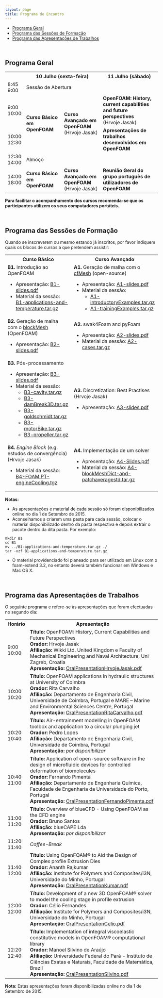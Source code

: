 ```yaml
---
layout: page
title: Programa do Encontro
---
```


  * [Programa Geral](#programa-geral)
  * [Programa das Sessões de Formação](#programa-das-sessões-de-formação)
  * [Programa das Apresentações de Trabalhos](#programa-das-apresentações-de-trabalhos)

<br>

<h2 id="programa-geral">Programa Geral</h2>

<table>
    <tbody>
    <tr>
        <th></th>
        <th colspan="2">10 Julho (sexta-feira)</th>
        <th>11 Julho (sábado)</th>
    </tr>
    <tr>
        <td>8:45 <br> 9:00</td>
        <td colspan="2">Sessão de Abertura</td>
        <td></td>
    </tr>
    <tr>
        <td>9:00 <br> 10:00</td>
        <td rowspan="2"><b>Curso Básico em OpenFOAM</b></td>
        <td rowspan="2"><b>Curso Avançado em OpenFOAM</b> <br> (Hrvoje Jasak)</td>
        <td><b>OpenFOAM: History, current capabilities and future perspectives</b><br>(Hrvoje Jasak)</td>
    </tr>
    <tr>
        <td>10:00 <br> 12:30</td>
        <td><b>Apresentações de trabalhos desenvolvidos em OpenFOAM</b></td>
    </tr>
    <tr>
        <td>12:30 <br> 14:00</td>
        <td colspan="3">Almoço</td>
    </tr>
    <tr>
        <td>14:00 <br> 18:00</td>
        <td><b>Curso Básico em OpenFOAM</b></td>
        <td><b>Curso Avançado em OpenFOAM</b> <br> (Hrvoje Jasak)</td>
        <td><b>Reunião Geral do grupo português de utilizadores de OpenFOAM</b></td>
    </tr>
    </tbody>
</table>

<b>Para facilitar o acompanhamento dos cursos recomenda-se que os participantes utilizem os seus computadores portáteis.</b>

<br>

<h2 id="programa-das-sessões-de-formação">Programa das Sessões de Formação</h2>

Quando se inscreverem ou mesmo estando já inscritos, por favor indiquem quais os blocos de cursos a que pretendem assistir:

<table>
  <tr>
    <th>Curso Básico</th>
    <th>Curso Avançado</th>
  </tr>
  <tr>
    <td style="text-align: left;">
      <b>B1.</b> Introdução ao OpenFOAM
      <p><ul>
      <li>Apresentação: <a href="https://github.com/foam-at-pt/foam-at-pt.github.io/releases/download/PrimeiroEncontro/B1-slides.pdf">B1-slides.pdf</a></li>
      <li>Material da sessão: <a href="https://github.com/foam-at-pt/foam-at-pt.github.io/releases/download/PrimeiroEncontro/B1-applications-and-temperature.tar.gz">B1-applications-and-temperature.tar.gz</a></li>
      </ul></p>
    </td>
    <td style="text-align: left;">
      <b>A1.</b> Geração de malha com o <a href="http://www.c-fields.com/cfmesh">cfMesh</a> (open-source)
      <p><ul>
      <li>Apresentação: <a href="https://github.com/foam-at-pt/foam-at-pt.github.io/releases/download/PrimeiroEncontro/A1-slides.pdf">A1-slides.pdf</a></li>
      <li>Material da sessão:
        <ul>
        <li><a href="https://github.com/foam-at-pt/foam-at-pt.github.io/releases/download/PrimeiroEncontro/A1-introductoryExamples.tar.gz">A1-introductoryExamples.tar.gz</a></li>
        <li><a href="https://github.com/foam-at-pt/foam-at-pt.github.io/releases/download/PrimeiroEncontro/A1-trainingExamples.tar.gz">A1-trainingExamples.tar.gz</a></li>
        </ul>
      </li>
      </ul></p>
    </td>
  </tr>
  <tr>
    <td style="text-align: left;">
      <b>B2.</b> Geração de malha com o <a href="http://cfd.direct/openfoam/user-guide/blockMesh/">blockMesh</a> (OpenFOAM)
      <p><ul>
      <li>Apresentação: <a href="https://github.com/foam-at-pt/foam-at-pt.github.io/releases/download/PrimeiroEncontro/B2-slides.pdf">B2-slides.pdf</a></li>
      </ul></p>
    </td>
    <td style="text-align: left;">
      <b>A2.</b> swak4Foam and pyFoam
      <p><ul>
      <li>Apresentação: <a href="https://github.com/foam-at-pt/foam-at-pt.github.io/releases/download/PrimeiroEncontro/A2-slides.pdf">A2-slides.pdf</a></li>
      <li>Material da sessão: <a href="https://github.com/foam-at-pt/foam-at-pt.github.io/releases/download/PrimeiroEncontro/A2-cases.tar.gz">A2-cases.tar.gz</a></li>
      </ul></p>
    </td>
  </tr>
  <tr>
    <td style="text-align: left;">
      <b>B3.</b> Pós-processamento
      <p><ul>
      <li>Apresentação: <a href="https://github.com/foam-at-pt/foam-at-pt.github.io/releases/download/PrimeiroEncontro/B3-slides.pdf">B3-slides.pdf</a></li>
      <li>Material da sessão:
        <ul>
        <li><a href="https://github.com/foam-at-pt/foam-at-pt.github.io/releases/download/PrimeiroEncontro/B3-cavity.tar.gz">B3-cavity.tar.gz</a></li>
        <li><a href="https://github.com/foam-at-pt/foam-at-pt.github.io/releases/download/PrimeiroEncontro/B3-damBreak3D.tar.gz">B3-damBreak3D.tar.gz</a></li>
        <li><a href="https://github.com/foam-at-pt/foam-at-pt.github.io/releases/download/PrimeiroEncontro/B3-goldschmidt.tar.gz">B3-goldschmidt.tar.gz</a></li>
        <li><a href="https://github.com/foam-at-pt/foam-at-pt.github.io/releases/download/PrimeiroEncontro/B3-motorBike.tar.gz">B3-motorBike.tar.gz</a></li>
        <li><a href="https://github.com/foam-at-pt/foam-at-pt.github.io/releases/download/PrimeiroEncontro/B3-propeller.tar.gz">B3-propeller.tar.gz</a></li>
        </ul>
      </li>
      </ul></p>
    </td>
    <td style="text-align: left;">
      <b>A3.</b> Discretization: Best Practises (Hrvoje Jasak)
      <p><ul>
      <li>Apresentação: <a href="https://github.com/foam-at-pt/foam-at-pt.github.io/releases/download/PrimeiroEncontro/A3-slides.pdf">A3-slides.pdf</a></li>
      </ul></p>
    </td>
  </tr>
  <tr>
    <td style="text-align: left;">
      <b>B4.</b> <i>Engine Block</i> (e.g. estudos de convergência) (Hrvoje Jasak)
      <p><ul>
      <li>Material da sessão: <a href="https://github.com/foam-at-pt/foam-at-pt.github.io/releases/download/PrimeiroEncontro/B4-FOAM.PT-engineCooling.tgz">B4-FOAM.PT-engineCooling.tgz</a></li>
      </ul></p>
    </td>
    <td style="text-align: left;">
      <b>A4.</b> Implementação de um solver
      <p><ul>
      <li>Apresentação: <a href="https://github.com/foam-at-pt/foam-at-pt.github.io/releases/download/PrimeiroEncontro/A4-Slides.pdf">A4-Slides.pdf</a></li>
      <li>Material da sessão: <a href="https://github.com/foam-at-pt/foam-at-pt.github.io/releases/download/PrimeiroEncontro/A4-blockMeshDict-and-patchaveragestd.tar.gz">A4-blockMeshDict-and-patchaveragestd.tar.gz</a></li>
      </ul></p>
    </td>
  </tr>
</table>


<b>Notas:</b>

  * As apresentações e material de cada sessão só foram disponibilizados online no dia 1 de Setembro de 2015.
  * Aconselhamos a criarem uma pasta para cada sessão, colocar o material disponibilizado dentro da pasta respectiva e depois extrair o pacote dentro da dita pasta. Por exemplo:

  ```
  mkdir B1
  cd B1
  mv ../B1-applications-and-temperature.tar.gz ./
  tar -xzf B1-applications-and-temperature.tar.gz
  ```

  * O material providenciado foi planeado para ser utilizado em Linux com o foam-extend 3.2, no entanto deverá também funcionar em Windows e Mac OS X.

<br>

<h2 id="programa-das-apresentações-de-trabalhos">Programa das Apresentações de Trabalhos</h2>

O seguinte programa e refere-se às apresentações que foram efectuadas no segundo dia:

<table>
    <tbody>
    <tr>
        <th>Horário</th>
        <th>Apresentação</th>
    </tr>
    <tr>
        <td> 9:00 <br> 10:00</td>
        <td style="text-align: left;">
            <b>Título:</b> OpenFOAM: History, Current Capabilities and Future Perspectives
        <br><b>Orador:</b> Hrvoje Jasak
        <br><b>Afiliação:</b> Wikki Ltd. United Kingdom e Faculty of Mechanical Engineering and Naval Architecture, Uni Zagreb, Croatia
        <br><b>Apresentação:</b> <a href="https://github.com/foam-at-pt/foam-at-pt.github.io/releases/download/PrimeiroEncontro/OralPresentationHrvojeJasak.pdf">OralPresentationHrvojeJasak.pdf</a>
        </td>
    </tr>
    <tr>
        <td>10:00 <br> 10:20</td>
        <td style="text-align: left;">
            <b>Título:</b> OpenFOAM applications in hydraulic structures at University of Coimbra
        <br><b>Orador:</b> Rita Carvalho
        <br><b>Afiliação:</b> Departamento de Engenharia Civil, Universidade de Coimbra, Portugal e MARE – Marine and Environmental Sciences Centre, Portugal
        <br><b>Apresentação:</b> <a href="https://github.com/foam-at-pt/foam-at-pt.github.io/releases/download/PrimeiroEncontro/OralPresentationRitaCarvalho.pdf">OralPresentationRitaCarvalho.pdf</a>
        </td>
    </tr>
    <tr>
        <td>10:20 <br> 10:40</td>
        <td style="text-align: left;">
            <b>Título:</b> Air-entrainment modelling in OpenFOAM toolbox and application to a circular plunging jet
        <br><b>Orador:</b> Pedro Lopes
        <br><b>Afiliação:</b> Departamento de Engenharia Civil, Universidade de Coimbra, Portugal
        <br><b>Apresentação:</b> <i>por disponibilizar</i>
        </td>
    </tr>
    <tr>
        <td>10:40 <br> 11:00</td>
        <td style="text-align: left;">
            <b>Título:</b> Application of open-source software in the design of microfluidic devices for controlled deformation of biomolecules
        <br><b>Orador:</b> Fernando Pimenta
        <br><b>Afiliação:</b> Departamento de Engenharia Química, Faculdade de Engenharia da Universidade do Porto, Portugal
        <br><b>Apresentação:</b> <a href="https://github.com/foam-at-pt/foam-at-pt.github.io/releases/download/PrimeiroEncontro/OralPresentationFernandoPimenta.pdf">OralPresentationFernandoPimenta.pdf</a>
        </td>
    </tr>
    <tr>
        <td>11:00 <br> 11:20</td>
        <td style="text-align: left;">
            <b>Título:</b> Overview of blueCFD - Using OpenFOAM as the CFD engine
        <br><b>Orador:</b> Bruno Santos
        <br><b>Afiliação:</b> blueCAPE Lda
        <br><b>Apresentação:</b> <i>por disponibilizar</i>
        </td>
    </tr>
    <tr>
        <td>11:20 <br> 11:40</td>
        <td><i>Coffee-Break</i>
        </td>
    </tr>
    <tr>
        <td>11:40 <br> 12:00</td>
        <td style="text-align: left;">
            <b>Título:</b> Using OpenFOAM&reg; to Aid the Design of Complex profile Extrusion Dies
        <br><b>Orador:</b> Ananth Rajkumar
        <br><b>Afiliação:</b> Institute for Polymers and Composites/i3N, Universidade do Minho, Portugal
        <br><b>Apresentação:</b> <a href="https://github.com/foam-at-pt/foam-at-pt.github.io/releases/download/PrimeiroEncontro/OralPresentationKumar.pdf">OralPresentationKumar.pdf</a>
        </td>
    </tr>
    <tr>
        <td>12:00 <br> 12:00</td>
        <td style="text-align: left;">
            <b>Título:</b> Development of a new 3D OpenFOAM&reg; solver to model the cooling stage in profile extrusion
        <br><b>Orador:</b> Célio Fernandes
        <br><b>Afiliação:</b> Institute for Polymers and Composites/i3N, Universidade do Minho, Portugal
        <br><b>Apresentação:</b> <a href="https://github.com/foam-at-pt/foam-at-pt.github.io/releases/download/PrimeiroEncontro/OralPresentationCelio.pdf">OralPresentationCelio.pdf</a>
        </td>
    </tr>
    <tr>
        <td>12:20 <br> 12:40</td>
        <td style="text-align: left;">
            <b>Título:</b> Implementation of integral viscoelastic constitutive models in OpenFOAM&reg; computational library
        <br><b>Orador:</b> Manoel Silvino de Araújo
        <br><b>Afiliação:</b> Universidade Federal do Pará - Instituto de Ciências Exatas e Naturais, Faculdade de Matemática, Brazil
        <br><b>Apresentação:</b> <a href="https://github.com/foam-at-pt/foam-at-pt.github.io/releases/download/PrimeiroEncontro/OralPresentationSilvino.pdf">OralPresentationSilvino.pdf</a>
        </td>
    </tr>
    </tbody>
</table>

<b>Nota:</b> Estas apresentações foram disponibilizadas online no dia 1 de Setembro de 2015.
